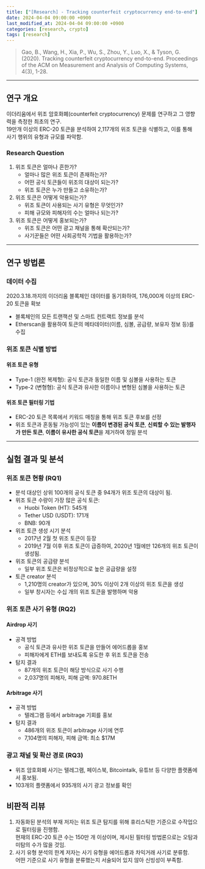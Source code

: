 ```yaml
---
title: ["[Research] - Tracking counterfeit cryptocurrency end-to-end"]
date: 2024-04-04 09:00:00 +0900
last_modified_at: 2024-04-04 09:00:00 +0900
categories: [research, crypto]
tags: [research]
---
```


> Gao, B., Wang, H., Xia, P., Wu, S., Zhou, Y., Luo, X., & Tyson, G. (2020). Tracking counterfeit cryptocurrency end-to-end. Proceedings of the ACM on Measurement and Analysis of Computing Systems, 4(3), 1-28.

***
## 연구 개요
이더리움에서 위조 암호화폐(counterfeit cryptocurrency) 문제를 연구하고 그 영향력을 측정한 최초의 연구.  
19만개 이상의 ERC-20 토큰을 분석하여 2,117개의 위조 토큰을 식별하고, 이를 통해 사기 행위의 유형과 규모를 파악함.

### Research Question
1. 위조 토큰은 얼마나 흔한가?
   - 얼마나 많은 위조 토큰이 존재하는가?
   - 어떤 공식 토큰들이 위조의 대상이 되는가?
   - 위조 토큰은 누가 만들고 소유하는가?
2. 위조 토큰은 어떻게 악용되는가?
   - 위조 토큰이 사용되는 사기 유형은 무엇인가?
   - 피해 규모와 피해자의 수는 얼마나 되는가?
3. 위조 토큰은 어떻게 홍보되는가?
   - 위조 토큰은 어떤 광고 채널을 통해 확산되는가?
   - 사기꾼들은 어떤 사회공학적 기법을 활용하는가?

***
## 연구 방법론
### 데이터 수집
2020.3.18.까지의 이더리움 블록체인 데이터를 동기화하여, 176,000게 이상의 ERC-20 토큰을 확보
- 블록체인의 모든 트랜잭션 및 스마트 컨트랙트 정보를 분석
- Etherscan을 활용하여 토큰의 메타데이터(이름, 심볼, 공급량, 보유자 정보 등)를 수집

### 위조 토큰 식별 방법
#### 위조 토큰 유형
- Type-1 (완전 복제형): 공식 토큰과 동일한 이름 및 심볼을 사용하는 토큰
- Type-2 (변형형): 공식 토큰과 유사한 이름이나 변형된 심볼을 사용하는 토큰

#### 위조 토큰 필터링 기법
- ERC-20 토큰 목록에서 키워드 매칭을 통해 위조 토큰 후보를 선정
- 위조 토큰과 혼동될 가능성이 있는 **이름이 변경된 공식 토큰**, **신뢰할 수 있는 발행자가 만든 토큰**, **이름이 유사한 공식 토큰**을 제거하여 정밀 분석

***
## 실험 결과 및 분석
### 위조 토큰 현황 (RQ1)
- 분석 대상인 상위 100개의 공식 토큰 중 94개가 위조 토큰의 대상이 됨.
- 위조 토큰 수량이 가장 많은 공식 토큰:
  - Huobi Token (HT): 545개
  - Tether USD (USDT): 171개
  - BNB: 90개
- 위조 토큰 생성 시기 분석
  - 2017년 2월 첫 위조 토큰이 등장
  - 2019년 7월 이후 위조 토큰이 급증하여, 2020년 1월에만 126개의 위조 토큰이 생성됨.
- 위조 토큰의 공급량 분석
  - 일부 위조 토큰은 비정상적으로 높은 공급량을 설정
- 토큰 creator 분석
  - 1,210명의 creator가 있으며, 30% 이상이 2개 이상의 위조 토큰을 생성
  - 일부 창시자는 수십 개의 위조 토큰을 발행하며 악용

### 위조 토큰 사기 유형 (RQ2)
#### Airdrop 사기
- 공격 방법
  - 공식 토큰과 유사한 위조 토큰을 만들어 에어드롭을 홍보
  - 피해자에게 ETH를 보내도록 유도한 후 위조 토큰을 전송
- 탐지 결과
  - 87개의 위조 토큰이 해당 방식으로 사기 수행
  - 2,037명의 피해자, 피해 금액: 970.8ETH

#### Arbitrage 사기
- 공격 방법
  - 텔레그램 등에서 arbitrage 기회를 홍보
- 탐지 결과
  - 486개의 위조 토큰이 arbitrage 사기에 연루
  - 7,104명의 피해자, 피해 금액: 최소 $17M

### 광고 채널 및 확산 경로 (RQ3)
- 위조 암호화폐 사기는 텔레그램, 페이스북, Bitcointalk, 유튜브 등 다양한 플랫폼에서 홍보됨.
- 103개의 플랫폼에서 935개의 사기 광고 정보를 확인

## 비판적 리뷰
1. 자동화된 분석의 부재
저자는 위조 토큰 탐지를 위해 휴리스틱한 기준으로 수작업으로 필터링을 진행함.  
현재의 ERC-20 토큰 수는 150만 개 이상이며, 제시된 필터링 방법론으로는 오탐과 미탐의 수가 많을 것임.  
2. 사기 유형 분석의 한계
저자는 사기 유형을 에어드롭과 차익거래 사기로 분류함.  
어떤 기준으로 사기 유형을 분류했는지 서술되어 있지 않아 신빙성이 부족함.  